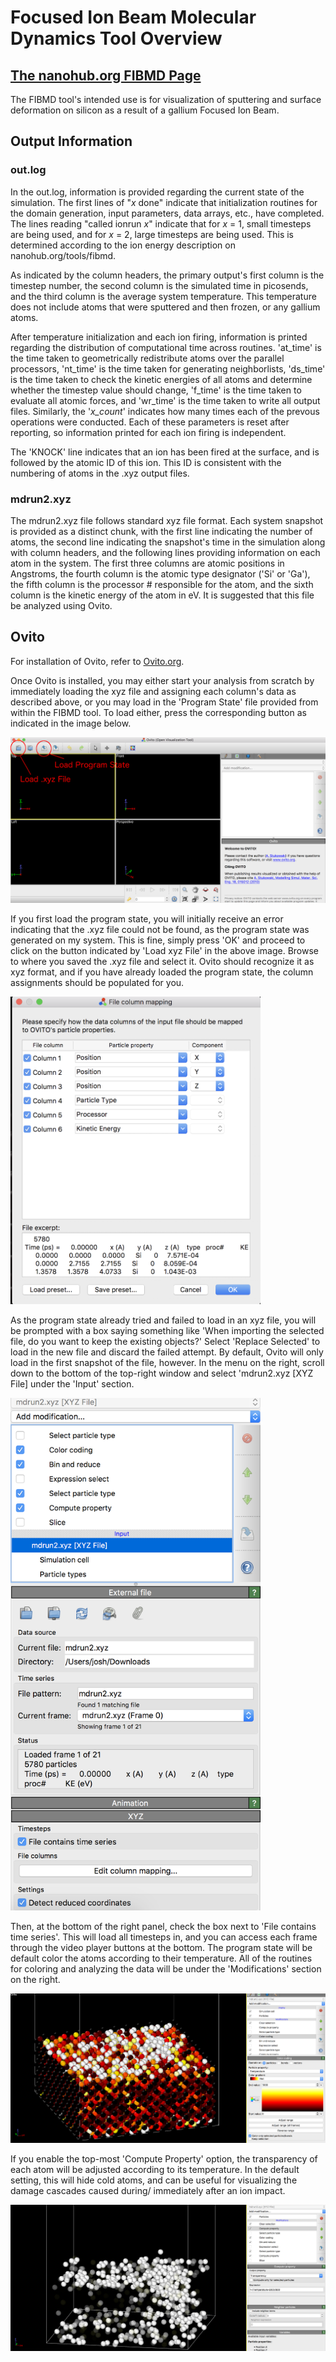 # Focused Ion Beam Molecular Dynamics Tool Overview 
## [The nanohub.org FIBMD Page](https://nanohub.org/tools/fibmd)

The FIBMD tool's intended use is for visualization of sputtering and surface deformation on silicon as a result of a gallium Focused Ion Beam. 

## Output Information

### out.log

In the out.log, information is provided regarding the current state of the simulation. The first lines of "*x* done" indicate that initialization routines for the domain generation, input parameters, data arrays, etc., have completed. The lines reading "called ionrun *x*" indicate that for *x* = 1, small timesteps are being used, and for *x* = 2, large timesteps are being used. This is determined according to the ion energy description on nanohub.org/tools/fibmd. 

As indicated by the column headers, the primary output's first column is the timestep number, the second column is the simulated time in picosends, and the third column is the average system temperature. This temperature does not include atoms that were sputtered and then frozen, or any gallium atoms.

After temperature initialization and each ion firing, information is printed regarding the distribution of computational time across routines. 'at_time' is the time taken to geometrically redistribute atoms over the parallel processors, 'nt_time' is the time taken for generating neighborlists, 'ds_time' is the time taken to check the kinetic energies of all atoms and determine whether the timestep value should change, 'f_time' is the time taken to evaluate all atomic forces, and 'wr_time' is the time taken to write all output files. Similarly, the '*x_count*' indicates how many times each of the prevous operations were conducted. Each of these parameters is reset after reporting, so information printed for each ion firing is independent. 

The 'KNOCK' line indicates that an ion has been fired at the surface, and is followed by the atomic ID of this ion. This ID is consistent with the numbering of atoms in the .xyz output files. 

### mdrun2.xyz

The mdrun2.xyz file follows standard xyz file format. Each system snapshot is provided as a distinct chunk, with the first line indicating the number of atoms, the second line indicating the snapshot's time in the simulation along with column headers, and the following lines providing information on each atom in the system. The first three columns are atomic positions in Angstroms, the fourth column is the atomic type designator ('Si' or 'Ga'), the fifth column is the processor # responsible for the atom, and the sixth column is the kinetic energy of the atom in eV. It is suggested that this file be analyzed using Ovito.

## Ovito

For installation of Ovito, refer to [Ovito.org](https://ovito.org).

Once Ovito is installed, you may either start your analysis from scratch by immediately loading the xyz file and assigning each column's data as described above, or you may load in the 'Program State' file provided from within the FIBMD tool. To load either, press the corresponding button as indicated in the image below.

![Load Program State](https://raw.githubusercontent.com/nanoMFG/FIB_MD/master/images/OvitoHome.png?token=AXG3bPLxot1bs2Ny92ZxWG70GPo3fjppks5a4oWAwA%3D%3D)

If you first load the program state, you will initially receive an error indicating that the .xyz file could not be found, as the program state was generated on my system. This is fine, simply press 'OK' and proceed to click on the button indicated by 'Load xyz File' in the above image. Browse to where you saved the .xyz file and select it. Ovito should recognize it as xyz format, and if you have already loaded the program state, the column assignments should be populated for you.

<img src="https://raw.githubusercontent.com/nanoMFG/FIB_MD/master/images/OvitoColumnSetup.png?token=AXG3bJHiFAaJjZbNN11U3_WBvQxNUnA8ks5a4ocWwA%3D%3D" width="400">

As the program state already tried and failed to load in an xyz file, you will be prompted with a box saying something like 'When importing the selected file, do you want to keep the existing objects?' Select 'Replace Selected' to load in the new file and discard the failed attempt. By default, Ovito will only load in the first snapshot of the file, however. In the menu on the right, scroll down to the bottom of the top-right window and select 'mdrun2.xyz [XYZ File] under the 'Input' section. 

<img src="https://raw.githubusercontent.com/nanoMFG/FIB_MD/master/images/OvitoTimeSeries.png?token=AXG3bCwsFkR5bfdan7WR5xozQSAaqOGTks5a4ofnwA%3D%3D" width="400">

Then, at the bottom of the right panel, check the box next to 'File contains time series'. This will load all timesteps in, and you can access each frame through the video player buttons at the bottom. The program state will be default color the atoms according to their temperature. All of the routines for coloring and analyzing the data will be under the 'Modifications' section on the right.


![Colored Atoms](https://raw.githubusercontent.com/nanoMFG/FIB_MD/master/images/OvitoColored.png?token=AXG3bHhT2jRteFJc2rD8CTurPJYoIdA2ks5a4okNwA%3D%3D)

If you enable the top-most 'Compute Property' option, the transparency of each atom will be adjusted according to its temperature. In the default setting, this will hide cold atoms, and can be useful for visualizing the damage cascades caused during/ immediately after an ion impact.

![Transparency](https://raw.githubusercontent.com/nanoMFG/FIB_MD/master/images/OvitoTransparency.png?token=AXG3bD0HKCYinFgxMFWVvWIx9cE3RBeyks5a4olywA%3D%3D)
